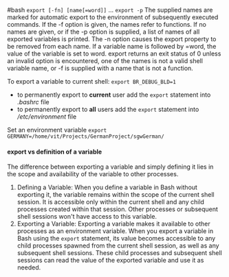 #bash
`export [-fn] [name[=word]]` ...
`export -p`
	  The supplied names are marked for automatic export to the environment of subsequently executed commands.  If the -f option is given, the names refer to functions.   If  no
	  names  are  given, or if the -p option is supplied, a list of names of all exported variables is printed.  The -n option causes the export property to be removed from each
	  name.  If a variable name is followed by =word, the value of the variable is set to word.  export returns an exit status of 0 unless an invalid option is encountered,  one
	  of the names is not a valid shell variable name, or -f is supplied with a name that is not a function.

To export a variable to current shell: `export BR_DEBUG_BLD=1`
- to permanently export to **current** user add the `export` statement into *.bashrc* file
- to permanently export to **all** users add the `export` statement into */etc/environment* file

Set an environment variable
	`export GERMANY=/home/vit/Projects/GermanProject/sgwGerman/`
#### export vs definition of a variable
The difference between exporting a variable and simply defining it lies in the scope and availability of the variable to other processes.
1. Defining a Variable: When you define a variable in Bash without exporting it, the variable remains within the scope of the current shell session. It is accessible only within the current shell and any child processes created within that session. Other processes or subsequent shell sessions won't have access to this variable.
2. Exporting a Variable: Exporting a variable makes it available to other processes as an environment variable. When you export a variable in Bash using the `export` statement, its value becomes accessible to any child processes spawned from the current shell session, as well as any subsequent shell sessions. These child processes and subsequent shell sessions can read the value of the exported variable and use it as needed.
